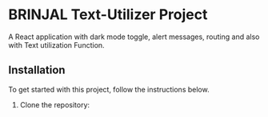# BRINJAL Text-Utilizer Project

A React application with dark mode toggle, alert messages, routing  and also with Text utilization Function.

## Installation

To get started with this project, follow the instructions below.

1. Clone the repository:

 
